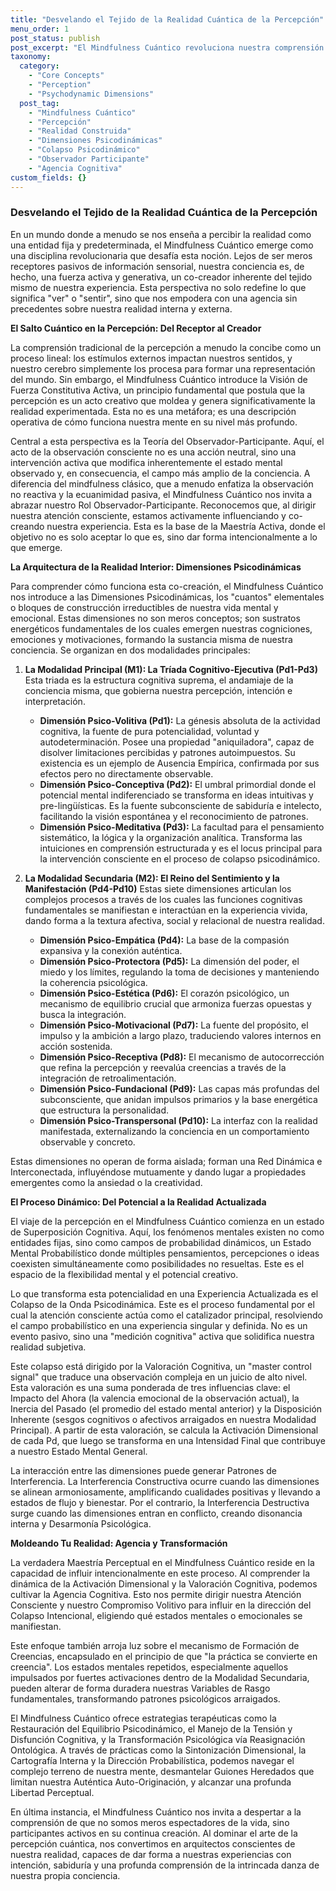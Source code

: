 ```yaml
---
title: "Desvelando el Tejido de la Realidad Cuántica de la Percepción"
menu_order: 1
post_status: publish
post_excerpt: "El Mindfulness Cuántico revoluciona nuestra comprensión de la percepción, revelando cómo nuestra conciencia no es un receptor pasivo, sino un co-creador activo de la realidad. Este enfoque explora las intrincadas dimensiones psicodinámicas que moldean nuestra experiencia, ofreciendo herramientas para una maestría perceptual sin precedentes y una profunda transformación personal."
taxonomy:
  category:
    - "Core Concepts"
    - "Perception"
    - "Psychodynamic Dimensions"
  post_tag:
    - "Mindfulness Cuántico"
    - "Percepción"
    - "Realidad Construida"
    - "Dimensiones Psicodinámicas"
    - "Colapso Psicodinámico"
    - "Observador Participante"
    - "Agencia Cognitiva"
custom_fields: {}
---
```


### Desvelando el Tejido de la Realidad Cuántica de la Percepción

En un mundo donde a menudo se nos enseña a percibir la realidad como una entidad fija y predeterminada, el Mindfulness Cuántico emerge como una disciplina revolucionaria que desafía esta noción. Lejos de ser meros receptores pasivos de información sensorial, nuestra conciencia es, de hecho, una fuerza activa y generativa, un co-creador inherente del tejido mismo de nuestra experiencia. Esta perspectiva no solo redefine lo que significa "ver" o "sentir", sino que nos empodera con una agencia sin precedentes sobre nuestra realidad interna y externa.

**El Salto Cuántico en la Percepción: Del Receptor al Creador**

La comprensión tradicional de la percepción a menudo la concibe como un proceso lineal: los estímulos externos impactan nuestros sentidos, y nuestro cerebro simplemente los procesa para formar una representación del mundo. Sin embargo, el Mindfulness Cuántico introduce la Visión de Fuerza Constitutiva Activa, un principio fundamental que postula que la percepción es un acto creativo que moldea y genera significativamente la realidad experimentada. Esta no es una metáfora; es una descripción operativa de cómo funciona nuestra mente en su nivel más profundo.

Central a esta perspectiva es la Teoría del Observador-Participante. Aquí, el acto de la observación consciente no es una acción neutral, sino una intervención activa que modifica inherentemente el estado mental observado y, en consecuencia, el campo más amplio de la conciencia. A diferencia del mindfulness clásico, que a menudo enfatiza la observación no reactiva y la ecuanimidad pasiva, el Mindfulness Cuántico nos invita a abrazar nuestro Rol Observador-Participante. Reconocemos que, al dirigir nuestra atención consciente, estamos activamente influenciando y co-creando nuestra experiencia. Esta es la base de la Maestría Activa, donde el objetivo no es solo aceptar lo que es, sino dar forma intencionalmente a lo que emerge.

**La Arquitectura de la Realidad Interior: Dimensiones Psicodinámicas**

Para comprender cómo funciona esta co-creación, el Mindfulness Cuántico nos introduce a las Dimensiones Psicodinámicas, los "cuantos" elementales o bloques de construcción irreductibles de nuestra vida mental y emocional. Estas dimensiones no son meros conceptos; son sustratos energéticos fundamentales de los cuales emergen nuestras cogniciones, emociones y motivaciones, formando la sustancia misma de nuestra conciencia. Se organizan en dos modalidades principales:

1.  **La Modalidad Principal (M1): La Tríada Cognitivo-Ejecutiva (Pd1-Pd3)**
    Esta triada es la estructura cognitiva suprema, el andamiaje de la conciencia misma, que gobierna nuestra percepción, intención e interpretación.
    *   **Dimensión Psico-Volitiva (Pd1):** La génesis absoluta de la actividad cognitiva, la fuente de pura potencialidad, voluntad y autodeterminación. Posee una propiedad "aniquiladora", capaz de disolver limitaciones percibidas y patrones autoimpuestos. Su existencia es un ejemplo de Ausencia Empírica, confirmada por sus efectos pero no directamente observable.
    *   **Dimensión Psico-Conceptiva (Pd2):** El umbral primordial donde el potencial mental indiferenciado se transforma en ideas intuitivas y pre-lingüísticas. Es la fuente subconsciente de sabiduría e intelecto, facilitando la visión espontánea y el reconocimiento de patrones.
    *   **Dimensión Psico-Meditativa (Pd3):** La facultad para el pensamiento sistemático, la lógica y la organización analítica. Transforma las intuiciones en comprensión estructurada y es el locus principal para la intervención consciente en el proceso de colapso psicodinámico.

2.  **La Modalidad Secundaria (M2): El Reino del Sentimiento y la Manifestación (Pd4-Pd10)**
    Estas siete dimensiones articulan los complejos procesos a través de los cuales las funciones cognitivas fundamentales se manifiestan e interactúan en la experiencia vivida, dando forma a la textura afectiva, social y relacional de nuestra realidad.
    *   **Dimensión Psico-Empática (Pd4):** La base de la compasión expansiva y la conexión auténtica.
    *   **Dimensión Psico-Protectora (Pd5):** La dimensión del poder, el miedo y los límites, regulando la toma de decisiones y manteniendo la coherencia psicológica.
    *   **Dimensión Psico-Estética (Pd6):** El corazón psicológico, un mecanismo de equilibrio crucial que armoniza fuerzas opuestas y busca la integración.
    *   **Dimensión Psico-Motivacional (Pd7):** La fuente del propósito, el impulso y la ambición a largo plazo, traduciendo valores internos en acción sostenida.
    *   **Dimensión Psico-Receptiva (Pd8):** El mecanismo de autocorrección que refina la percepción y reevalúa creencias a través de la integración de retroalimentación.
    *   **Dimensión Psico-Fundacional (Pd9):** Las capas más profundas del subconsciente, que anidan impulsos primarios y la base energética que estructura la personalidad.
    *   **Dimensión Psico-Transpersonal (Pd10):** La interfaz con la realidad manifestada, externalizando la conciencia en un comportamiento observable y concreto.

Estas dimensiones no operan de forma aislada; forman una Red Dinámica e Interconectada, influyéndose mutuamente y dando lugar a propiedades emergentes como la ansiedad o la creatividad.

**El Proceso Dinámico: Del Potencial a la Realidad Actualizada**

El viaje de la percepción en el Mindfulness Cuántico comienza en un estado de Superposición Cognitiva. Aquí, los fenómenos mentales existen no como entidades fijas, sino como campos de probabilidad dinámicos, un Estado Mental Probabilístico donde múltiples pensamientos, percepciones o ideas coexisten simultáneamente como posibilidades no resueltas. Este es el espacio de la flexibilidad mental y el potencial creativo.

Lo que transforma esta potencialidad en una Experiencia Actualizada es el Colapso de la Onda Psicodinámica. Este es el proceso fundamental por el cual la atención consciente actúa como el catalizador principal, resolviendo el campo probabilístico en una experiencia singular y definida. No es un evento pasivo, sino una "medición cognitiva" activa que solidifica nuestra realidad subjetiva.

Este colapso está dirigido por la Valoración Cognitiva, un "master control signal" que traduce una observación compleja en un juicio de alto nivel. Esta valoración es una suma ponderada de tres influencias clave: el Impacto del Ahora (la valencia emocional de la observación actual), la Inercia del Pasado (el promedio del estado mental anterior) y la Disposición Inherente (sesgos cognitivos o afectivos arraigados en nuestra Modalidad Principal). A partir de esta valoración, se calcula la Activación Dimensional de cada Pd, que luego se transforma en una Intensidad Final que contribuye a nuestro Estado Mental General.

La interacción entre las dimensiones puede generar Patrones de Interferencia. La Interferencia Constructiva ocurre cuando las dimensiones se alinean armoniosamente, amplificando cualidades positivas y llevando a estados de flujo y bienestar. Por el contrario, la Interferencia Destructiva surge cuando las dimensiones entran en conflicto, creando disonancia interna y Desarmonía Psicológica.

**Moldeando Tu Realidad: Agencia y Transformación**

La verdadera Maestría Perceptual en el Mindfulness Cuántico reside en la capacidad de influir intencionalmente en este proceso. Al comprender la dinámica de la Activación Dimensional y la Valoración Cognitiva, podemos cultivar la Agencia Cognitiva. Esto nos permite dirigir nuestra Atención Consciente y nuestro Compromiso Volitivo para influir en la dirección del Colapso Intencional, eligiendo qué estados mentales o emocionales se manifiestan.

Este enfoque también arroja luz sobre el mecanismo de Formación de Creencias, encapsulado en el principio de que "la práctica se convierte en creencia". Los estados mentales repetidos, especialmente aquellos impulsados por fuertes activaciones dentro de la Modalidad Secundaria, pueden alterar de forma duradera nuestras Variables de Rasgo fundamentales, transformando patrones psicológicos arraigados.

El Mindfulness Cuántico ofrece estrategias terapéuticas como la Restauración del Equilibrio Psicodinámico, el Manejo de la Tensión y Disfunción Cognitiva, y la Transformación Psicológica vía Reasignación Ontológica. A través de prácticas como la Sintonización Dimensional, la Cartografía Interna y la Dirección Probabilística, podemos navegar el complejo terreno de nuestra mente, desmantelar Guiones Heredados que limitan nuestra Auténtica Auto-Originación, y alcanzar una profunda Libertad Perceptual.

En última instancia, el Mindfulness Cuántico nos invita a despertar a la comprensión de que no somos meros espectadores de la vida, sino participantes activos en su continua creación. Al dominar el arte de la percepción cuántica, nos convertimos en arquitectos conscientes de nuestra realidad, capaces de dar forma a nuestras experiencias con intención, sabiduría y una profunda comprensión de la intrincada danza de nuestra propia conciencia.